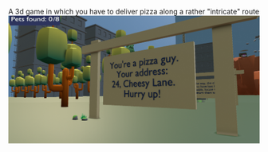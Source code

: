 A 3d game in which you have to deliver pizza along a rather "intricate" route
![screenshot1](Pizza_guy.png "gameplay")
